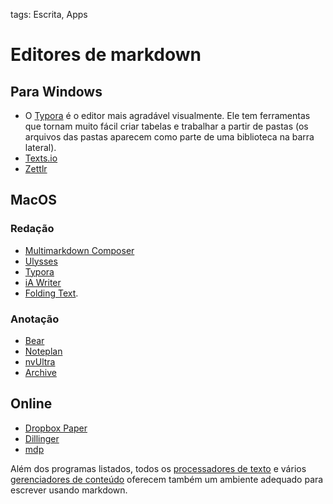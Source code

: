 tags: Escrita, Apps

# Editores de markdown  
    
## Para Windows  
* O [Typora](https://typora.io/) é o editor mais agradável visualmente. Ele tem ferramentas que tornam muito fácil criar tabelas e trabalhar a partir de pastas (os arquivos das pastas aparecem como parte de uma biblioteca na barra lateral).  
* [Texts.io](http://texts.io/)  
* [Zettlr](https://www.zettlr.com)  
  
## MacOS  
### Redação  
* [Multimarkdown Composer](https://multimarkdown.com)  
* [Ulysses](https://ulysses.app/)  
* [Typora](https://typora.io/)  
* [iA Writer](https://ia.net/writer)  
* [Folding Text](http://www.foldingtext.com/).  
  
### Anotação  
* [Bear](https://bear.app/)  
* [Noteplan](https://noteplan.co)  
* [nvUltra](https://nvultra.com)
* [Archive](https://zettelkasten.de/the-archive/)
  
## Online  
* [Dropbox Paper](https://paper.dropbox.com/)  
* [Dillinger](https://dillinger.io)  
* [mdp](http://mdp.tylingsoft.com)  
  
  
Além dos programas listados, todos os [processadores de texto](processadores-de-texto) e vários [gerenciadores de conteúdo](gerenciadores-de-conteúdo) oferecem também um ambiente adequado para escrever usando markdown.  
